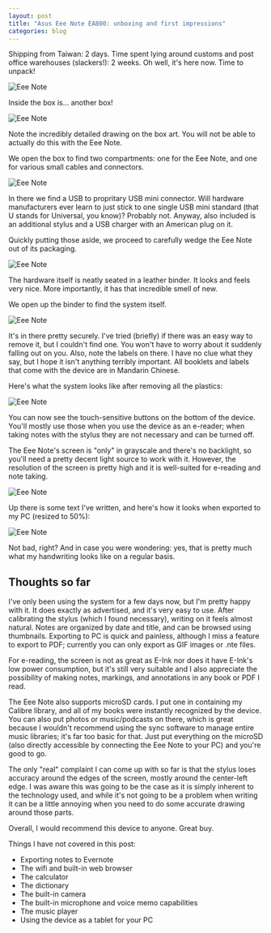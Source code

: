 ```yaml
---
layout: post
title: "Asus Eee Note EA800: unboxing and first impressions"
categories: blog
---
```


Shipping from Taiwan: 2 days. Time spent lying around customs and post office warehouses (slackers!): 2 weeks. Oh well, it's here now. Time to unpack!

![Eee Note](/assets/img/blog/2011/11/IMG_2714_s.jpg)

Inside the box is... another box!

![Eee Note](/assets/img/blog/2011/11/IMG_2715_s.jpg)

Note the incredibly detailed drawing on the box art. You will not be able to actually do this with the Eee Note.

We open the box to find two compartments: one for the Eee Note, and one for various small cables and connectors.

![Eee Note](/assets/img/blog/2011/11/IMG_2717_s.jpg)

In there we find a USB to propritary USB mini connector. Will hardware manufacturers ever learn to just stick to one single USB mini standard (that U stands for Universal, you know)? Probably not. Anyway, also included is an additional stylus and a USB charger with an American plug on it.

Quickly putting those aside, we proceed to carefully wedge the Eee Note out of its packaging.

![Eee Note](/assets/img/blog/2011/11/IMG_2718_s.jpg)

The hardware itself is neatly seated in a leather binder. It looks and feels very nice. More importantly, it has that incredible smell of new.

We open up the binder to find the system itself.

![Eee Note](/assets/img/blog/2011/11/IMG_2719_s.jpg)

It's in there pretty securely. I've tried (briefly) if there was an easy way to remove it, but I couldn't find one. You won't have to worry about it suddenly falling out on you. Also, note the labels on there. I have no clue what they say, but I hope it isn't anything terribly important. All booklets and labels that come with the device are in Mandarin Chinese.

Here's what the system looks like after removing all the plastics:

![Eee Note](/assets/img/blog/2011/11/IMG_2721_s.jpg)

You can now see the touch-sensitive buttons on the bottom of the device. You'll mostly use those when you use the device as an e-reader; when taking notes with the stylus they are not necessary and can be turned off.

The Eee Note's screen is "only" in grayscale and there's no backlight, so you'll need a pretty decent light source to work with it. However, the resolution of the screen is pretty high and it is well-suited for e-reading and note taking.

![Eee Note](/assets/img/blog/2011/11/IMG_2732_s.jpg)

Up there is some text I've written, and here's how it looks when exported to my PC (resized to 50%):

![Eee Note](/assets/img/blog/2011/11/Testing_3_page0004_s.png)

Not bad, right? And in case you were wondering: yes, that is pretty much what my handwriting looks like on a regular basis.

## Thoughts so far

I've only been using the system for a few days now, but I'm pretty happy with it. It does exactly as advertised, and it's very easy to use. After calibrating the stylus (which I found necessary), writing on it feels almost natural. Notes are organized by date and title, and can be browsed using thumbnails. Exporting to PC is quick and painless, although I miss a feature to export to PDF; currently you can only export as GIF images or .nte files.

For e-reading, the screen is not as great as E-Ink nor does it have E-Ink's low power consumption, but it's still very suitable and I also appreciate the possibility of making notes, markings, and annotations in any book or PDF I read.

The Eee Note also supports microSD cards. I put one in containing my Calibre library, and all of my books were instantly recognized by the device. You can also put photos or music/podcasts on there, which is great because I wouldn't recommend using the sync software to manage entire music libraries; it's far too basic for that. Just put everything on the microSD (also directly accessible by connecting the Eee Note to your PC) and you're good to go.

The only "real" complaint I can come up with so far is that the stylus loses accuracy around the edges of the screen, mostly around the center-left edge. I was aware this was going to be the case as it is simply inherent to the technology used, and while it's not going to be a problem when writing it can be a little annoying when you need to do some accurate drawing around those parts.

Overall, I would recommend this device to anyone. Great buy.

Things I have not covered in this post:

*   Exporting notes to Evernote
*   The wifi and built-in web browser
*   The calculator
*   The dictionary
*   The built-in camera
*   The built-in microphone and voice memo capabilities
*   The music player
*   Using the device as a tablet for your PC
